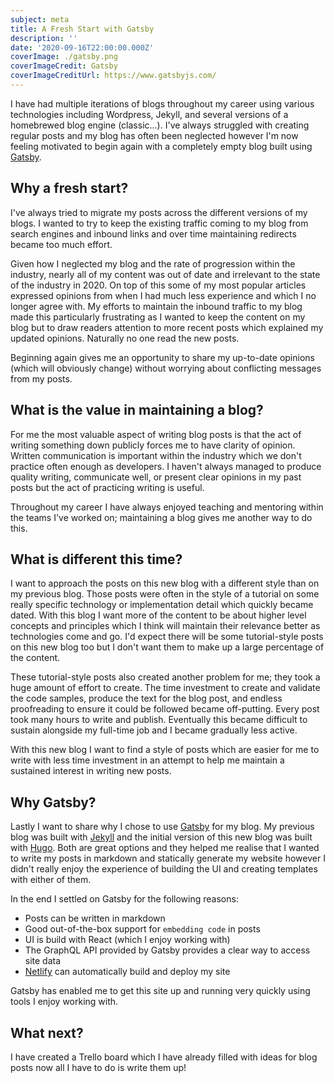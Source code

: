 ```yaml
---
subject: meta
title: A Fresh Start with Gatsby
description: ''
date: '2020-09-16T22:00:00.000Z'
coverImage: ./gatsby.png
coverImageCredit: Gatsby
coverImageCreditUrl: https://www.gatsbyjs.com/
---
```


I have had multiple iterations of blogs throughout my career using various technologies including Wordpress,
Jekyll, and several versions of a homebrewed blog engine (classic...). I've always struggled with creating
regular posts and my blog has often been neglected however I'm now feeling motivated to begin again with a
completely empty blog built using [Gatsby](https://www.gatsbyjs.com/).

## Why a fresh start?

I've always tried to migrate my posts across the different versions of my blogs. I wanted to try to keep the
existing traffic coming to my blog from search engines and inbound links and over time maintaining redirects
became too much effort.

Given how I neglected my blog and the rate of progression within the industry, nearly all of my content
was out of date and irrelevant to the state of the industry in 2020. On top of this some of my most popular
articles expressed opinions from when I had much less experience and which I no longer agree with. My efforts
to maintain the inbound traffic to my blog made this particularly frustrating as I wanted to keep the content
on my blog but to draw readers attention to more recent posts which explained my updated opinions. Naturally
no one read the new posts.

Beginning again gives me an opportunity to share my up-to-date opinions (which will obviously change) without
worrying about conflicting messages from my posts.

## What is the value in maintaining a blog?

For me the most valuable aspect of writing blog posts is that the act of writing something down publicly forces
me to have clarity of opinion. Written communication is important within the industry which we don't practice
often enough as developers. I haven't always managed to produce quality writing, communicate well, or present
clear opinions in my past posts but the act of practicing writing is useful.

Throughout my career I have always enjoyed teaching and mentoring within the teams I've worked on; maintaining
a blog gives me another way to do this.

## What is different this time?

I want to approach the posts on this new blog with a different style than on my previous blog. Those posts were
often in the style of a tutorial on some really specific technology or implementation detail which quickly became
dated. With this blog I want more of the content to be about higher level concepts and principles which I think
will maintain their relevance better as technologies come and go. I'd expect there will be some tutorial-style
posts on this new blog too but I don't want them to make up a large percentage of the content.

These tutorial-style posts also created another problem for me; they took a huge amount of effort to create. The
time investment to create and validate the code samples, produce the text for the blog post, and endless proofreading
to ensure it could be followed became off-putting. Every post took many hours to write and publish. Eventually
this became difficult to sustain alongside my full-time job and I became gradually less active.

With this new blog I want to find a style of posts which are easier for me to write with less time investment in
an attempt to help me maintain a sustained interest in writing new posts.

## Why Gatsby?

Lastly I want to share why I chose to use [Gatsby](https://www.gatsbyjs.com/) for my blog. My previous blog was
built with [Jekyll](https://jekyllrb.com/) and the initial version of this new blog was built with
[Hugo](https://gohugo.io/). Both are great options and they helped me realise that I wanted to write my posts
in markdown and statically generate my website however I didn't really enjoy the experience of building the UI
and creating templates with either of them.

In the end I settled on Gatsby for the following reasons:

- Posts can be written in markdown
- Good out-of-the-box support for `embedding code` in posts
- UI is build with React (which I enjoy working with)
- The GraphQL API provided by Gatsby provides a clear way to access site data
- [Netlify](https://www.netlify.com/) can automatically build and deploy my site

Gatsby has enabled me to get this site up and running very quickly using tools I enjoy working with.

## What next?

I have created a Trello board which I have already filled with ideas for blog posts now all I have to do is
write them up!
